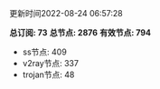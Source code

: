 更新时间2022-08-24 06:57:28

**总订阅: 73**
**总节点: 2876**
**有效节点: 794**
- ss节点: 409
- v2ray节点: 337
- trojan节点: 48
